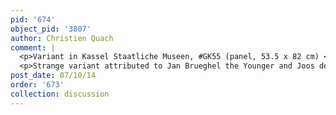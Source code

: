 ```yaml
---
pid: '674'
object_pid: '3807'
author: Christien Quach
comment: |
  <p>Variant in Kassel Staatliche Museen, #GK55 (panel, 53.5 x 82 cm) </p>
  <p>Strange variant attributed to Jan Brueghel the Younger and Joos de Momper II sold at Christie's London, December 6, 2007, #28 (panel, 5.1 x 67.3 cm)</p>
post_date: 07/10/14
order: '673'
collection: discussion
---
```


